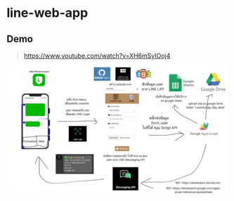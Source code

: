 # line-web-app

## Demo
> https://www.youtube.com/watch?v=XH6mSyIOoj4

<p align="center"><img width="1000" src="flow.png" /></p>
